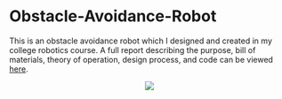 # Obstacle-Avoidance-Robot
This is an obstacle avoidance robot which I designed and created in my college robotics course. A full report describing the purpose, bill of materials, theory of operation, design process, and code can be viewed [here](https://docs.google.com/document/d/15WJ072yD0dWl6CgTCK_LcJnjgstpi-MHehESksSRSWQ/edit?usp=sharing). 

<p align="center">
  <img src="https://user-images.githubusercontent.com/19615781/90564335-38e14f00-e173-11ea-9205-23595455882d.PNG" />
</p>
